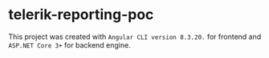 # telerik-reporting-poc

This project was created with `Angular CLI version 8.3.20.` for frontend and `ASP.NET Core 3+` for backend engine.
